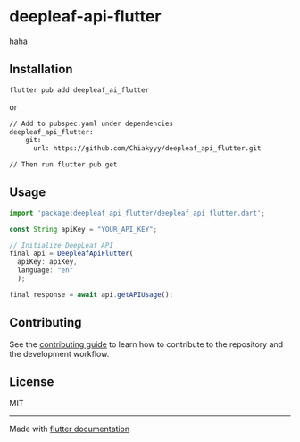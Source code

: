 # deepleaf-api-flutter

haha

## Installation

```sh
flutter pub add deepleaf_ai_flutter
```
or

```sh
// Add to pubspec.yaml under dependencies
deepleaf_api_flutter:
    git:
      url: https://github.com/Chiakyyy/deepleaf_api_flutter.git

// Then run flutter pub get
```
## Usage


```js
import 'package:deepleaf_api_flutter/deepleaf_api_flutter.dart';

const String apiKey = "YOUR_API_KEY";

// Initialize DeepLeaf API
final api = DeepleafApiFlutter(
  apiKey: apiKey,
  language: "en"
  );

final response = await api.getAPIUsage();
```


## Contributing

See the [contributing guide](CONTRIBUTING.md) to learn how to contribute to the repository and the development workflow.

## License

MIT

---

Made with [flutter documentation](https://docs.flutter.dev/packages-and-plugins/developing-packages)
